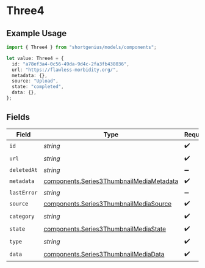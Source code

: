 # Three4

## Example Usage

```typescript
import { Three4 } from "shortgenius/models/components";

let value: Three4 = {
  id: "a78ef3a4-0c56-49da-9d4c-2fa3fb438036",
  url: "https://flawless-morbidity.org/",
  metadata: {},
  source: "Upload",
  state: "completed",
  data: {},
};
```

## Fields

| Field                                                                                                | Type                                                                                                 | Required                                                                                             | Description                                                                                          |
| ---------------------------------------------------------------------------------------------------- | ---------------------------------------------------------------------------------------------------- | ---------------------------------------------------------------------------------------------------- | ---------------------------------------------------------------------------------------------------- |
| `id`                                                                                                 | *string*                                                                                             | :heavy_check_mark:                                                                                   | N/A                                                                                                  |
| `url`                                                                                                | *string*                                                                                             | :heavy_check_mark:                                                                                   | N/A                                                                                                  |
| `deletedAt`                                                                                          | *string*                                                                                             | :heavy_minus_sign:                                                                                   | N/A                                                                                                  |
| `metadata`                                                                                           | [components.Series3ThumbnailMediaMetadata](../../models/components/series3thumbnailmediametadata.md) | :heavy_check_mark:                                                                                   | N/A                                                                                                  |
| `lastError`                                                                                          | *string*                                                                                             | :heavy_minus_sign:                                                                                   | N/A                                                                                                  |
| `source`                                                                                             | [components.Series3ThumbnailMediaSource](../../models/components/series3thumbnailmediasource.md)     | :heavy_check_mark:                                                                                   | N/A                                                                                                  |
| `category`                                                                                           | *string*                                                                                             | :heavy_check_mark:                                                                                   | N/A                                                                                                  |
| `state`                                                                                              | [components.Series3ThumbnailMediaState](../../models/components/series3thumbnailmediastate.md)       | :heavy_check_mark:                                                                                   | N/A                                                                                                  |
| `type`                                                                                               | *string*                                                                                             | :heavy_check_mark:                                                                                   | N/A                                                                                                  |
| `data`                                                                                               | [components.Series3ThumbnailMediaData](../../models/components/series3thumbnailmediadata.md)         | :heavy_check_mark:                                                                                   | N/A                                                                                                  |